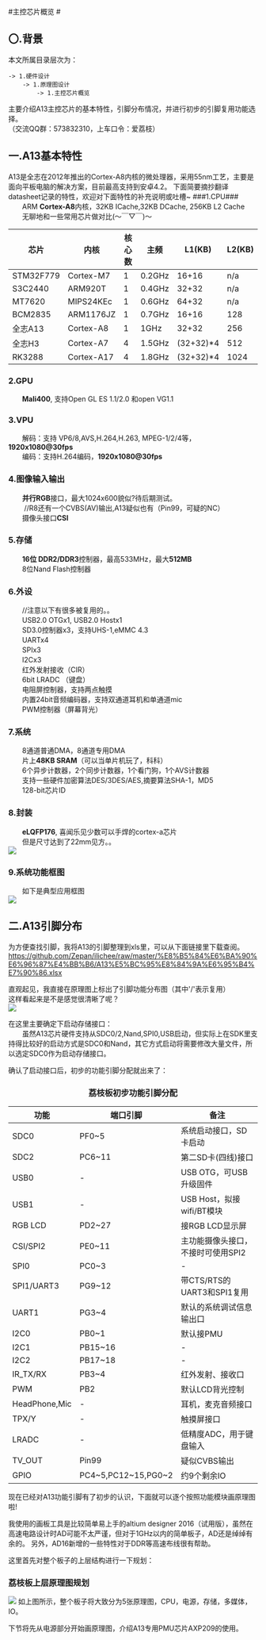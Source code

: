 #主控芯片概览 #
## 〇.背景 ##
本文所属目录层次为：  

```
-> 1.硬件设计 
	-> 1.原理图设计 
		-> 1.主控芯片概览
```
主要介绍A13主控芯片的基本特性，引脚分布情况，并进行初步的引脚复用功能选择。  
（交流QQ群：573832310，上车口令：爱荔枝）

## 一.A13基本特性 ##
A13是全志在2012年推出的Cortex-A8内核的微处理器，采用55nm工艺，主要是面向平板电脑的解决方案，目前最高支持到安卓4.2。
下面简要摘抄翻译datasheet记录的特性，欢迎对下面特性的补充说明或吐槽~
###1.CPU###
　　ARM **Cortex-A8**内核，32KB ICache,32KB DCache, 256KB L2 Cache  
　　无聊地和一些常用芯片做对比(～￣▽￣)～

| 芯片    | 内核      |核心数| 主频 |L1(KB)|L2(KB)| 
| -----  |-----------|-----|------|------|------|
|STM32F779| Cortex-M7| 1   | 0.2GHz|16+16|n/a|
| S3C2440 | ARM920T | 1   | 0.4GHz|32+32|n/a|
| MT7620 | MIPS24KEc | 1   | 0.6GHz|64+32|n/a|
| BCM2835 | ARM1176JZ| 1   | 0.7GHz|16+16|128|
| 全志A13 | Cortex-A8 | 1   | 1GHz|32+32|256|
| 全志H3 | Cortex-A7 | 4   | 1.5GHz|(32+32)*4|512|
| RK3288| Cortex-A17 | 4   | 1.8GHz|(32+32)*4|1024|
 
### 2.GPU ###
　　**Mali400**, 支持Open GL ES 1.1/2.0 和open VG1.1

### 3.VPU ###
　　解码：支持 VP6/8,AVS,H.264,H.263, MPEG-1/2/4等，**1920x1080@30fps**  
　　编码：支持H.264编码，**1920x1080@30fps**  

### 4.图像输入输出 ###
　　**并行RGB**接口，最大1024x600貌似?待后期测试。  
　　  //R8还有一个CVBS(AV)输出,A13疑似也有（Pin99，可疑的NC）  
　　摄像头接口**CSI**

### 5.存储 ###
　　**16位 DDR2/DDR3**控制器，最高533MHz，最大**512MB**   
　　8位Nand Flash控制器

### 6.外设 ###
　　//注意以下有很多被复用的。。  
　　USB2.0 OTGx1, USB2.0 Hostx1  
　　SD3.0控制器x3，支持UHS-1,eMMC 4.3  
　　UARTx4  
　　SPIx3  
　　I2Cx3  
　　红外发射接收（CIR）  
　　6bit LRADC （键盘）  
　　电阻屏控制器，支持两点触摸  
　　内置24bit音频编码器，支持双通道耳机和单通道mic  
　　PWM控制器（屏幕背光）  

### 7.系统 ###
　　8通道普通DMA，8通道专用DMA  
　　片上**48KB SRAM**（可以当单片机玩了，科科）  
　　6个异步计数器，2个同步计数器，1个看门狗，1个AVS计数器   
　　支持一些硬件加密算法DES/3DES/AES,摘要算法SHA-1，MD5  
　　128-bit芯片ID  

### 8.封装 ###
　　**eLQFP176**, 喜闻乐见少数可以手焊的cortex-a芯片  
　　但是尺寸达到了22mm见方。。  
![](http://7xvwj0.com1.z0.glb.clouddn.com/16-7-2/10940713.jpg)


### 9.系统功能框图 ###
　　如下是典型应用框图  
![](http://7xvwj0.com1.z0.glb.clouddn.com/16-7-2/74561632.jpg)

## 二.A13引脚分布 ##
为方便查找引脚，我将A13的引脚整理到xls里，可以从下面链接里下载查阅。  
https://github.com/Zepan/ilichee/raw/master/%E8%B5%84%E6%BA%90%E6%96%87%E4%BB%B6/A13%E5%BC%95%E8%84%9A%E6%95%B4%E7%90%86.xlsx

直观起见，我直接在原理图上标出了引脚功能分布图（其中'/'表示复用）  
这样看起来是不是感觉很清晰了呢？  
![](http://7xvwj0.com1.z0.glb.clouddn.com/16-7-2/39652130.jpg)

在这里主要确定下启动存储接口：   
　　虽然A13芯片硬件支持从SDC0/2,Nand,SPI0,USB启动，但实际上在SDK里支持得比较好的启动方式是SDC0和Nand，其它方式启动将需要修改大量文件，所以选定SDC0作为启动存储接口。

确认了启动接口后，初步的功能引脚分配就出来了：  
### <center>荔枝板初步功能引脚分配</center> ###
| 功能 | 端口引脚 |备注| 
| -----  |-----------|-----|
|SDC0| PF0~5|系统启动接口，SD卡启动|
|SDC2|PC6~11|第二SD卡(四线)接口|
|USB0|- |USB OTG，可USB升级固件|
|USB1|- |USB Host，拟接wifi/BT模块|
|RGB LCD|PD2~27|接RGB LCD显示屏|
|CSI/SPI2| PE0~11|主功能摄像头接口，不接时可使用SPI2|
|SPI0|PC0~3|-|
|SPI1/UART3| PG9~12|带CTS/RTS的UART3和SPI1复用|
|UART1| PG3~4|默认的系统调试信息输出口|
|I2C0| PB0~1|默认接PMU|
|I2C1| PB15~16|-|
|I2C2| PB17~18|-|
|IR_TX/RX| PB3~4|红外发射、接收口|
|PWM| PB2|默认LCD背光控制|
|HeadPhone,Mic| -|耳机，麦克音频接口|
|TPX/Y|-|触摸屏接口|
|LRADC|-|低精度ADC，用于键盘输入|
|TV_OUT| Pin99|疑似CVBS输出|
|GPIO| PC4~5,PC12~15,PG0~2|约9个剩余IO|

现在已经对A13功能引脚有了初步的认识，下面就可以逐个按照功能模块画原理图啦!  

我使用的画板工具是比较简单易上手的altium designer 2016（试用版），虽然在高速电路设计时AD可能不太严谨，但对于1GHz以内的简单板子，AD还是绰绰有余的。
另外，AD16新增的一些特性对于DDR等高速布线很有帮助。

这里首先对整个板子的上层结构进行一下规划：
### 荔枝板上层原理图规划 ###
![](http://7xvwj0.com1.z0.glb.clouddn.com/16-7-4/17796352.jpg)
如上图所示，整个板子将大致分为5张原理图，CPU，电源，存储，多媒体，IO。   

下节将先从电源部分开始画原理图，介绍A13专用PMU芯片AXP209的使用。

